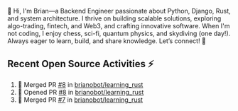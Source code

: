 👋 Hi, I'm Brian—a Backend Engineer passionate about Python, Django, Rust, and system architecture. I thrive on building scalable solutions, exploring algo-trading, fintech, and Web3, and crafting innovative software. When I'm not coding, I enjoy chess, sci-fi, quantum physics, and skydiving (one day!). Always eager to learn, build, and share knowledge. Let’s connect! 🚀

## Recent Open Source Activities ⚡️
<!--START_SECTION:activity-->
1. 🎉 Merged PR [#8](https://github.com/brianobot/learning_rust/pull/8) in [brianobot/learning_rust](https://github.com/brianobot/learning_rust)
2. 💪 Opened PR [#8](https://github.com/brianobot/learning_rust/pull/8) in [brianobot/learning_rust](https://github.com/brianobot/learning_rust)
3. 🎉 Merged PR [#7](https://github.com/brianobot/learning_rust/pull/7) in [brianobot/learning_rust](https://github.com/brianobot/learning_rust)
<!--END_SECTION:activity-->

<!--
brianobot/brianobot is a ✨ special ✨ repository because its `README.md` (this file) appears on your GitHub profile.
You can click the Preview link to take a look at your changes.
--->
